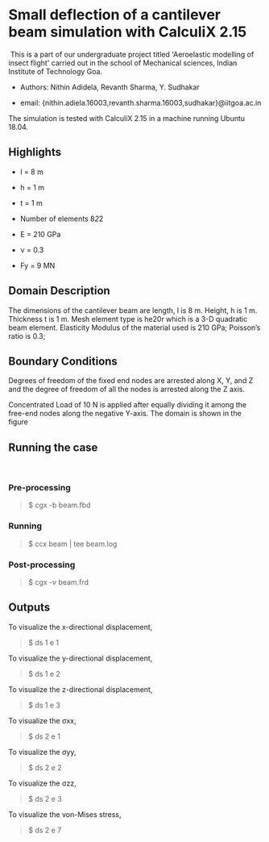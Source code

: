 # Small deflection of a cantilever beam simulation with CalculiX 2.15
​
This is a part of our undergraduate project titled 'Aeroelastic modelling of insect flight' carried out in the school of Mechanical sciences, Indian Institute of Technology Goa.

* Authors: Nithin Adidela, Revanth Sharma, Y. Sudhakar

* email: {nithin.adiela.16003,revanth.sharma.16003,sudhakar}@iitgoa.ac.in

The  simulation is tested with CalculiX 2.15 in a machine running Ubuntu 18.04.

## Highlights 

* l = 8 m
* h = 1 m
* t = 1 m

* Number of elements 8*2*2

* E = 210 GPa
* ν = 0.3
* Fy = 9 MN


## Domain Description

The dimensions of the cantilever beam are length, l is 8 m. Height, h is 1 m. Thickness t is 1 m. Mesh element type is he20r which is a   3-D quadratic beam element. Elasticity Modulus of the material used is 210 GPa; Poisson’s ratio is 0.3; 

## Boundary Conditions

Degrees of freedom of the fixed end nodes are arrested along X, Y, and Z  and the degree of freedom of all the nodes is arrested along the Z axis. 

Concentrated Load of 10 N is applied after equally dividing it among the free-end nodes along the negative Y-axis. The domain is shown in the figure

## Running the case
​
### Pre-processing 

> $ cgx -b beam.fbd

### Running

> $ ccx beam | tee beam.log

### Post-processing 

> $ cgx -v beam.frd

## Outputs

To visualize the x-directional displacement,

> $ ds 1 e 1

To visualize the y-directional displacement,

> $ ds 1 e 2

To visualize the z-directional displacement,

> $ ds 1 e 3

To visualize the σxx,

> $ ds 2 e 1

To visualize the σyy,

> $ ds 2 e 2

To visualize the σzz,

> $ ds 2 e 3

To visualize the von-Mises stress,

> $ ds 2 e 7



